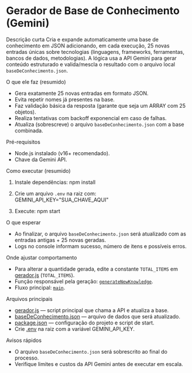 # Gerador de Base de Conhecimento (Gemini)

Descrição curta
Cria e expande automaticamente uma base de conhecimento em JSON adicionando, em cada execução, 25 novas entradas únicas sobre tecnologias (linguagens, frameworks, ferramentas, bancos de dados, metodologias). A lógica usa a API Gemini para gerar conteúdo estruturado e valida/mescla o resultado com o arquivo local `baseDeConhecimento.json`.

O que ele faz (resumido)
- Gera exatamente 25 novas entradas em formato JSON.
- Evita repetir nomes já presentes na base.
- Faz validação básica da resposta (garante que seja um ARRAY com 25 objetos).
- Realiza tentativas com backoff exponencial em caso de falhas.
- Atualiza (sobrescreve) o arquivo `baseDeConhecimento.json` com a base combinada.

Pré-requisitos
- Node.js instalado (v16+ recomendado).
- Chave da Gemini API.

Como executar (resumido)
1. Instale dependências:
   npm install

2. Crie um arquivo `.env` na raiz com:
   GEMINI_API_KEY="SUA_CHAVE_AQUI"

3. Execute:
   npm start

O que esperar
- Ao finalizar, o arquivo `baseDeConhecimento.json` será atualizado com as entradas antigas + 25 novas geradas.
- Logs no console informam sucesso, número de itens e possíveis erros.

Onde ajustar comportamento
- Para alterar a quantidade gerada, edite a constante `TOTAL_ITEMS` em [gerador.js](gerador.js) (`TOTAL_ITEMS`).
- Função responsável pela geração: [`generateNewKnowledge`](gerador.js).
- Fluxo principal: [`main`](gerador.js).

Arquivos principais
- [gerador.js](gerador.js) — script principal que chama a API e atualiza a base.
- [baseDeConhecimento.json](baseDeConhecimento.json) — arquivo de dados que será atualizado.
- [package.json](package.json) — configuração do projeto e script de start.
- Crie [.env](.env) na raiz com a variável GEMINI_API_KEY.

Avisos rápidos
- O arquivo `baseDeConhecimento.json` será sobrescrito ao final do processo.
- Verifique limites e custos da API Gemini antes de executar em escala.